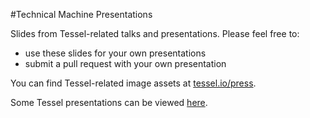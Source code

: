 #Technical Machine Presentations

Slides from Tessel-related talks and presentations. Please feel free to:
* use these slides for your own presentations
* submit a pull request with your own presentation

You can find Tessel-related image assets at [tessel.io/press](//tessel.io/press).

Some Tessel presentations can be viewed [here](https://www.youtube.com/playlist?list=PL_6p2qk5XCAypMZxJIYOzMhxUZKcMkM23).
